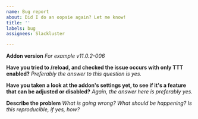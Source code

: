 ```yaml
---
name: Bug report
about: Did I do an oopsie again? Let me know!
title: ''
labels: bug
assignees: Slackluster

---
```


**Addon version**
_For example v11.0.2-006_

**Have you tried to /reload, and checked the issue occurs with only TTT enabled?**
_Preferably the answer to this question is yes._

**Have you taken a look at the addon's settings yet, to see if it's a feature that can be adjusted or disabled?**
_Again, the answer here is preferably yes._

**Describe the problem**
_What is going wrong? What should be happening? Is this reproducible, if yes, how?_
